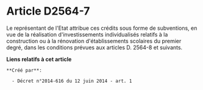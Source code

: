 # Article D2564-7

Le représentant de l'Etat attribue ces crédits sous forme de subventions, en vue de la réalisation d'investissements
individualisés relatifs à la construction ou à la rénovation d'établissements scolaires du premier degré, dans les conditions
prévues aux articles D. 2564-8 et suivants.

**Liens relatifs à cet article**

	**Créé par**:

	  - Décret n°2014-616 du 12 juin 2014 - art. 1
